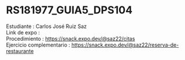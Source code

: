 # RS181977_GUIA5_DPS104
Estudiante : Carlos José Ruiz Saz
<br>
Link de expo :
<br>
Procedimiento : https://snack.expo.dev/@saz22/citas
<br>
Ejercicio complementario : https://snack.expo.dev/@saz22/reserva-de-restaurante
